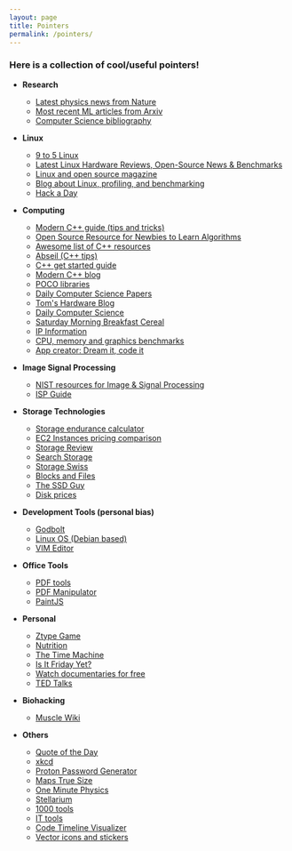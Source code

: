 ```yaml
---
layout: page
title: Pointers 
permalink: /pointers/
---
```


### Here is a collection of cool/useful pointers!

- **Research**
  - [Latest physics news from Nature](https://www.nature.com/subjects/physics)
  - [Most recent ML articles from Arxiv](https://arxiv.org/list/stat.ML/recent)
  - [Computer Science bibliography](https://dblp.uni-trier.de/)

- **Linux**
  - [9 to 5 Linux](https://9to5linux.com/)
  - [Latest Linux Hardware Reviews, Open-Source News & Benchmarks](https://www.phoronix.com/)
  - [Linux and open source magazine](https://opensource.com)
  - [Blog about Linux, profiling, and benchmarking](http://www.brendangregg.com)
  - [Hack a Day](https://hackaday.com)

- **Computing**
  - [Modern C++ guide (tips and tricks)](https://stuartwheaton.com/blog/2020-06-14-c++11-guide/)
  - [Open Source Resource for Newbies to Learn Algorithms](https://github.com/TheAlgorithms)
  - [Awesome list of C++ resources](https://github.com/fffaraz/awesome-cpp?tab=readme-ov-file)
  - [Abseil (C++ tips)](https://abseil.io/)
  - [C++ get started guide](https://howistart.org/posts/cpp/1//)
  - [Modern C++ blog](https://www.modernescpp.com/)
  - [POCO libraries](https://pocoproject.org/pocopro.html#osp)
  - [Daily Computer Science Papers](https://pocoproject.org/pocopro.html#osp)
  - [Tom's Hardware Blog](https://www.tomshardware.com)
  - [Daily Computer Science](https://blog.acolyer.org)
  - [Saturday Morning Breakfast Cereal](https://www.smbc-comics.com)
  - [IP Information](https://ipleak.net)
  - [CPU, memory and graphics benchmarks](https://www.cpubenchmark.net/)
  - [App creator: Dream it, code it](https://cerebrascoder.com/)

- **Image Signal Processing**
  - [NIST resources for Image & Signal Processing](https://www.nist.gov/image-signal-processing)
  - [ISP Guide](https://github.com/mikeroyal/ISP-Guide)

- **Storage Technologies**
  - [Storage endurance calculator](../projects/endurance_calc)
  - [EC2 Instances pricing comparison](../projects/ec2_instance)
  - [Storage Review](https://www.storagereview.com/)
  - [Search Storage](https://searchstorage.techtarget.com/)
  - [Storage Swiss](https://storageswiss.com/)
  - [Blocks and Files](https://blocksandfiles.com/)
  - [The SSD Guy](https://thessdguy.com/)
  - [Disk prices](https://diskprices.com/)

- **Development Tools (personal bias)**
  - [Godbolt](https://godbolt.org/)
  - [Linux OS (Debian based)](Linux)
  - [VIM Editor](https://www.vim.org/)

- **Office Tools**
  - [PDF tools](https://www.pdfescape.com/)
  - [PDF Manipulator](https://www.pdfescape.com/online-pdf-editor/)
  - [PaintJS](https://jspaint.app)

- **Personal**
  - [Ztype Game](https://zty.pe/)
  - [Nutrition](https://www.eatthismuch.com)
  - [The Time Machine](https://wayback-api.archive.org)
  - [Is It Friday Yet?](https://adam-abed-abud.github.io/isitfridayyet)
  - [Watch documentaries for free](https://topdocumentaryfilms.com/)
  - [TED Talks](https://www.ted.com/)

- **Biohacking**
  - [Muscle Wiki](https://musclewiki.com/)

- **Others**
  - [Quote of the Day](https://uplift.vercel.app/)
  - [xkcd](https://xkcd.com)
  - [Proton Password Generator](https://proton.me/pass/password-generator/)
  - [Maps True Size](https://thetruesize.com/)
  - [One Minute Physics](https://www.youtube.com/user/minutephysics/)
  - [Stellarium](https://stellarium-web.org/)
  - [1000 tools](https://1000.tools/)
  - [IT tools](https://it-tools.tech/)
  - [Code Timeline Visualizer](https://codevi.netlify.app/)
  - [Vector icons and stickers](https://www.flaticon.com/)
